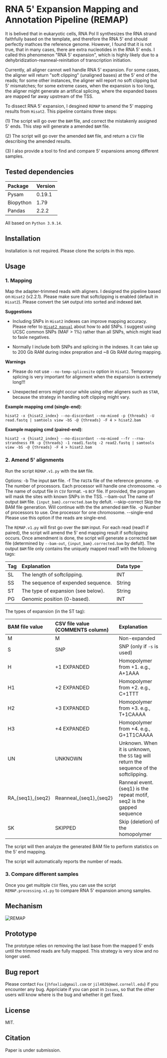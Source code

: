 # RNA 5' Expansion Mapping and Annotation Pipeline (REMAP)

It is belived that in eukaryotic cells, RNA Pol II synthesizes the RNA strand faithfully based on the template, and therefore the RNA 5' end should perfectly mathces the reference genome. However, I found that it is not true, that in many cases, there are extra nucleotides in the RNA 5' ends. I called this phenomenon "RNA 5' expansion", which is highly likely due to a dehybridization-reanneal-reinitation of transcription initiation. 

Currently, all aligner cannot well handle RNA 5' expansion. For some cases, the aligner will return "soft clipping" (unaligned bases) at the 5' end of the reads; for some other instances, the aligner will report no soft clipping but 5' mismatches; for some extreme cases, when the expansion is too long, the aligner might generate an artifical splicing, where the expanded bases are mapped far away upstream of the TSS. 

To dissect RNA 5' expansion, I desgined `REMAP` to amend the 5' mapping results from `Hisat2`. This pipeline contains three steps:

(1) The script will go over the `BAM` file, and correct the mistakenly assigned 5' ends. This step will generate a amended `BAM` file.

(2) The script will go over the amended `BAM` file, and return a `CSV` file describing the amended results.

(3) I also provide a tool to find and compare 5' expansions among different samples.

## Tested dependencies

| Package   | Version |
| :---------| :-------|
| Pysam     | 0.19.1  |
| Biopython | 1.79    |
| Pandas    | 2.2.2   |

All based on `Python 3.9.14`.

## Installation

Installation is not required. Please clone the scripts in this repo.

## Usage

### 1. Mapping

Map the adapter-trimmed reads with aligners. I designed the pipeline based on `Hisat2` (v2.2.1). Please make sure that softclipping is enabled (default in `Hisat2`). Please convert the `SAM` output into sorted and indexed `BAM`. 

**Suggestions**

* Including SNPs in `Hisat2` indexes can improve mapping accuracy. Please refer to [`Hisat2 manual`](https://daehwankimlab.github.io/hisat2/manual/) about how to add SNPs. I suggest using UCSC common SNPs (MAF > 1%) rather than all SNPs, which might lead to fasle negatives.

* Normally I include both SNPs and splicing in the indexes. It can take up to 200 Gb RAM during index prepration and ~8 Gb RAM during mapping.

**Warnings**

* Please do not use `--no-temp-splicesite` option in `Hisat2`. Temporary splicing is very important for alignment when the expansion is extremely long!!!

* Unexpected errors might occur while using other aligners such as `STAR`, because the strategy in handling soft clipping might vary.

**Example mapping cmd (single-end)**:

`hisat2 -x {hisat2_index} --no-discordant --no-mixed -p {threads} -U read.fastq | samtools view -bS -@ {threads} -F 4 > hisat2.bam`

**Example mapping cmd (paired-end)**:

 `hisat2 -x {hisat2_index} --no-discordant --no-mixed --fr --rna-strandness FR -p {threads} -1 read1.fastq -2 read2.fastq | samtools view -bS -@ {threads} -F 4 > hisat2.bam`


### 2. Amend 5' alignments

Run the script `REMAP.v1.py` with the `BAM` file. 

Options:
    -b              The input `BAM` file.
    -f              The `FASTA` file of the reference genome.
    -p              The number of processors. Each processor will handle one chromosome.
    -o              The name of output file in `CSV` format.
    -s              `BCF` file. If provided, the program will mask the sites with known SNPs in the TSS.
    --bam-out       The name of output `BAM` file. `{input_bam}.corrected.bam` by defult.
    --skip-correct  Skip the BAM file generation. Will continue with the the amended `BAM` file.
    -p              Number of processors to use. One processor for one chromosome.
    --single-end    Please use this option if the reads are single-end.

The `REMAP.v1.py` will first go over the `BAM` input. For each read (read1 if paired), the script will amend the 5' end mapping result if softclipping occurs. Once amendment is done, the script will generate a corrected `BAM` file (determined by `--bam-out`, `{input_bam}.corrected.bam` by defult). The output `BAM` file only contains the uniquely mapped read1 with the following tags:

| Tag|  Explanation                       | Data type |
| :--| :----------------------------------| :-------  |
| SL |  The length of softclipping.       | INT       |
| SS |  The sequence of expended sequence.| String    |
| ST |  The type of expansion (see below).| String    |
| PG |  Genomic position (0-based).       | INT       |

The types of expansion (in the ST tag):

| BAM file value     | CSV file value (COMMENTS column) | Explanation  |
| :------------------| :--------------------------------| :----------  |
|   M                |  M                               | Non-expanded |
|   S                |  SNP                             | SNP (only if `-s` is used) | 
|   H                |  +1 EXPANDED                     | Homopolymer from +1. e.g., A+1AAA | 
|   H1               |  +2 EXPANDED                     | Homopolymer from +2. e.g., C+1TTT |
|   H2               |  +3 EXPANDED                     | Homopolymer from +3. e.g., T+1CAAAA |
|   H3               |  +4 EXPANDED                     | Homopolymer from +4. e.g., G+1T1CAAAA |
|   UN               |  UNKNOWN                         | Unknown. When it is unknown, the `SS` tag will return the sequence of the softclipping. |
|   RA_{seq1}_{seq2} |  Reanneal_{seq1}_{seq2}          | Ranneal event. {seq1} is the repeat motif, seq2 is the gapped sequence |
|   SK               |  SKIPPED                         | Skip (deletion) of the homopolymer |


The script will then analyze the generated BAM file to perform statistics on the 5' end mapping.

The script will automatically reports the number of reads.

### 3. Compare different samples

Once you get multiple `CSV` files, you can use the script `REMAP.processing.v1.py` to compare RNA 5' expansion among samples.


## Mechanism

![REMAP](https://github.com/user-attachments/assets/0e901955-ebd9-4b46-89a1-7754e040190a)

## Prototype

The prototype relies on removing the last base from the mapped 5' ends until the trimmed reads are fully mapped. This strategy is very slow and no longer used.

## Bug report

Please contact `Fox` (`jhfoxliu@gmail.com` or `jil4026@med.cornell.edu`) if you encounter any bug. Appriciate if you can post in `Issues`, so that the other users will know where is the bug and whether it get fixed.

## License

MIT.

## Citation

Paper is under submission.
